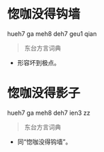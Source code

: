 # 惚咖没得钩墙
hueh7 ga meh8 deh7 geu1 qian
> 东台方言词典
- 形容坏到极点。

# 惚咖没得影子
hueh7 ga meh8 deh7 ien3 zz
> 东台方言词典
- 同“惚咖没得钩墙”。
